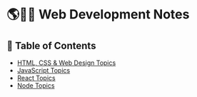 # 🌎👨‍💻 Web Development Notes

## 📄 Table of Contents

- [HTML, CSS & Web Design Topics](#)
- [JavaScript Topics](./javascript/README.md)
- [React Topics](#)
- [Node Topics](#)
